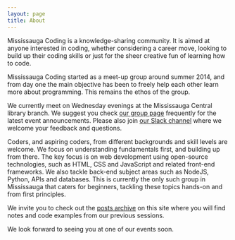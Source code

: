 ```yaml
---
layout: page
title: About
---
```


Mississauga Coding is a knowledge-sharing community. It is aimed at anyone interested in coding, whether considering a career move, looking to build up their coding skills or just for the sheer creative fun of learning how to code.  

Mississauga Coding started as a meet-up group around summer 2014, and from day one the main objective has been to freely help each other learn more about programming. This remains the ethos of the group.

We currently meet on Wednesday evenings at the Mississauga Central library branch. We suggest you check [our group page](http://www.meetup.com/Mississauga-Coding/) frequently for the latest event announcements. Please also join [our Slack channel](https://goo.gl/J69cro) where we welcome your feedback and questions.

Coders, and aspiring coders, from different backgrounds and skill levels are welcome. We focus on understanding fundamentals first, and building up from there. The key focus is on web development using open-source technologies, such as HTML, CSS and JavaScript and related front-end frameworks. We also tackle back-end subject areas such as NodeJS, Python, APIs and databases. This is currently the only such group in Mississauga that caters for beginners, tackling these topics hands-on and from first principles. 

We invite you to check out the [posts archive](http://mississaugacoding.github.io/archive/) on this site where you will find notes and code examples from our previous sessions. 



We look forward to seeing you at one of our events soon.
